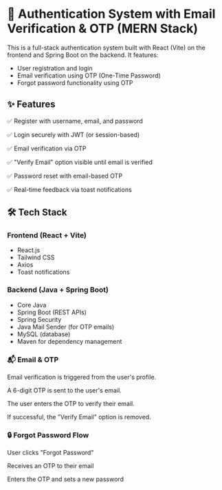 # 🔐 Authentication System with Email Verification & OTP (MERN Stack)

This is a full-stack authentication system built with React (Vite) on the frontend and Spring Boot on the backend. 
It features:
- User registration and login
- Email verification using OTP (One-Time Password)
- Forgot password functionality using OTP

## ✨ Features
✅ Register with username, email, and password

✅ Login securely with JWT (or session-based)

✅ Email verification via OTP

✅ "Verify Email" option visible until email is verified

✅ Password reset with email-based OTP

✅ Real-time feedback via toast notifications

## 🛠 Tech Stack
### Frontend (React + Vite)
- React.js
- Tailwind CSS
- Axios
- Toast notifications

### Backend (Java + Spring Boot)
- Core Java
- Spring Boot (REST APIs)
- Spring Security
- Java Mail Sender (for OTP emails)
- MySQL (database)
- Maven for dependency management

### 📬 Email & OTP
Email verification is triggered from the user's profile.

A 6-digit OTP is sent to the user's email.

The user enters the OTP to verify their email.

If successful, the "Verify Email" option is removed.

### 🔒 Forgot Password Flow
User clicks "Forgot Password"

Receives an OTP to their email

Enters the OTP and sets a new password
